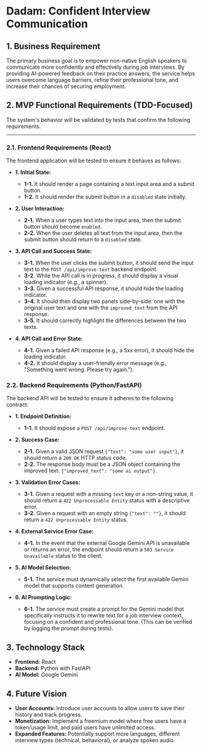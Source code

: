 # Dadam: Confident Interview Communication

## 1. Business Requirement

The primary business goal is to empower non-native English speakers to communicate more confidently and effectively during job interviews. By providing AI-powered feedback on their practice answers, the service helps users overcome language barriers, refine their professional tone, and increase their chances of securing employment.

## 2. MVP Functional Requirements (TDD-Focused)

The system's behavior will be validated by tests that confirm the following requirements.

---

### 2.1. Frontend Requirements (React)

The frontend application will be tested to ensure it behaves as follows:

- **1. Initial State:**
    - **1-1.** It should render a page containing a text input area and a submit button.
    - **1-2.** It should render the submit button in a `disabled` state initially.

- **2. User Interaction:**
    - **2-1.** When a user types text into the input area, then the submit button should become `enabled`.
    - **2-2.** When the user deletes all text from the input area, then the submit button should return to a `disabled` state.

- **3. API Call and Success State:**
    - **3-1.** When the user clicks the submit button, it should send the input text to the `POST /api/improve-text` backend endpoint.
    - **3-2.** While the API call is in progress, it should display a visual loading indicator (e.g., a spinner).
    - **3-3.** Given a successful API response, it should hide the loading indicator.
    - **3-4.** It should then display two panels side-by-side: one with the original user text and one with the `improved_text` from the API response.
    - **3-5.** It should correctly highlight the differences between the two texts.

- **4. API Call and Error State:**
    - **4-1.** Given a failed API response (e.g., a 5xx error), it should hide the loading indicator.
    - **4-2.** It should display a user-friendly error message (e.g., "Something went wrong. Please try again.").

### 2.2. Backend Requirements (Python/FastAPI)

The backend API will be tested to ensure it adheres to the following contract:

- **1. Endpoint Definition:**
    - **1-1.** It should expose a `POST /api/improve-text` endpoint.

- **2. Success Case:**
    - **2-1.** Given a valid JSON request `{"text": "some user input"}`, it should return a `200 OK` HTTP status code.
    - **2-2.** The response body must be a JSON object containing the improved text: `{"improved_text": "some ai output"}`.

- **3. Validation Error Cases:**
    - **3-1.** Given a request with a missing `text` key or a non-string value, it should return a `422 Unprocessable Entity` status with a descriptive error.
    - **3-2.** Given a request with an empty string `{"text": ""}`, it should return a `422 Unprocessable Entity` status.

- **4. External Service Error Case:**
    - **4-1.** In the event that the external Google Gemini API is unavailable or returns an error, the endpoint should return a `503 Service Unavailable` status to the client.

- **5. AI Model Selection:**
    - **5-1.** The service must dynamically select the first available Gemini model that supports content generation.

- **6. AI Prompting Logic:**
    - **6-1.** The service must create a prompt for the Gemini model that specifically instructs it to rewrite text for a job interview context, focusing on a confident and professional tone. (This can be verified by logging the prompt during tests).

## 3. Technology Stack

- **Frontend:** React
- **Backend:** Python with FastAPI
- **AI Model:** Google Gemini

## 4. Future Vision

- **User Accounts:** Introduce user accounts to allow users to save their history and track progress.
- **Monetization:** Implement a freemium model where free users have a token/usage limit, and paid users have unlimited access.
- **Expanded Features:** Potentially support more languages, different interview types (technical, behavioral), or analyze spoken audio.
